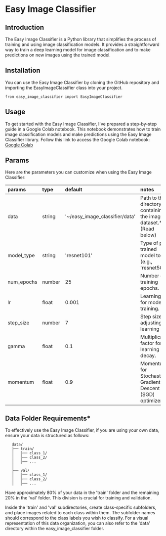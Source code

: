 # Easy Image Classifier

## Introduction

The Easy Image Classifier is a Python library that simplifies the process of training and using image classification models. It provides a straightforward way to train a deep learning model for image classification and to make predictions on new images using the trained model. 

## Installation

You can use the Easy Image Classifier by cloning the GitHub repository and importing the EasyImageClassifier class into your project.

```
from easy_image_classifier import EasyImageClassifier
```

## Usage

To get started with the Easy Image Classifier, I've prepared a step-by-step guide in a Google Colab notebook. This notebook demonstrates how to train image classification models and make predictions using the Easy Image Classifier library. Follow this link to access the Google Colab notebook: [Google Colab](https://colab.research.google.com/drive/1e7R_e-sF01YC2-h4elJvUpqANEoXTlJb)

## Params

Here are the parameters you can customize when using the Easy Image Classifier:

| params     | type       | default   | notes                                      |
| :------------- | :---------- | :--------- | :------------------------------------------ |
| data          | string       | '~/easy_image_classifier/data' | Path to the directory containing the image dataset.* (Read below) |
| model_type    | string        | 'resnet101' | Type of pre-trained model to use (e.g., 'resnet50'). |
| num_epochs    | number      | 25        | Number of training epochs.                |
| lr            | float      | 0.001     | Learning rate for model training.         |
| step_size     | number        | 7         | Step size for adjusting learning rate.     |
| gamma         | float      | 0.1       | Multiplicative factor for learning rate decay. |
| momentum      | float      | 0.9       | Momentum for Stochastic Gradient Descent (SGD) optimizer. |

## Data Folder Requirements*

To effectively use the Easy Image Classifier, if you are using your own data, ensure your data is structured as follows:

```
   data/
   ├── train/
   │   ├── class_1/
   │   ├── class_2/
   │   ├── ...
   │   
   ├── val/
   │   ├── class_1/
   │   ├── class_2/
   │   ├── ...
```

Have approximately 80% of your data in the 'train' folder and the remaining 20% in the 'val' folder. This division is crucial for training and validation.

Inside the 'train' and 'val' subdirectories, create class-specific subfolders, and place images related to each class within them. The subfolder names should correspond to the class labels you wish to classify. For a visual representation of this data organization, you can also refer to the 'data' directory within the easy_image_classifier folder.
